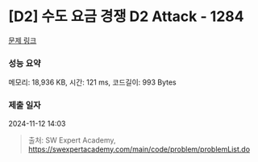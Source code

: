 # [D2] 수도 요금 경쟁 D2 Attack - 1284 

[문제 링크](https://swexpertacademy.com/main/code/problem/problemDetail.do?contestProbId=AV189xUaI8UCFAZN) 

### 성능 요약

메모리: 18,936 KB, 시간: 121 ms, 코드길이: 993 Bytes

### 제출 일자

2024-11-12 14:03



> 출처: SW Expert Academy, https://swexpertacademy.com/main/code/problem/problemList.do